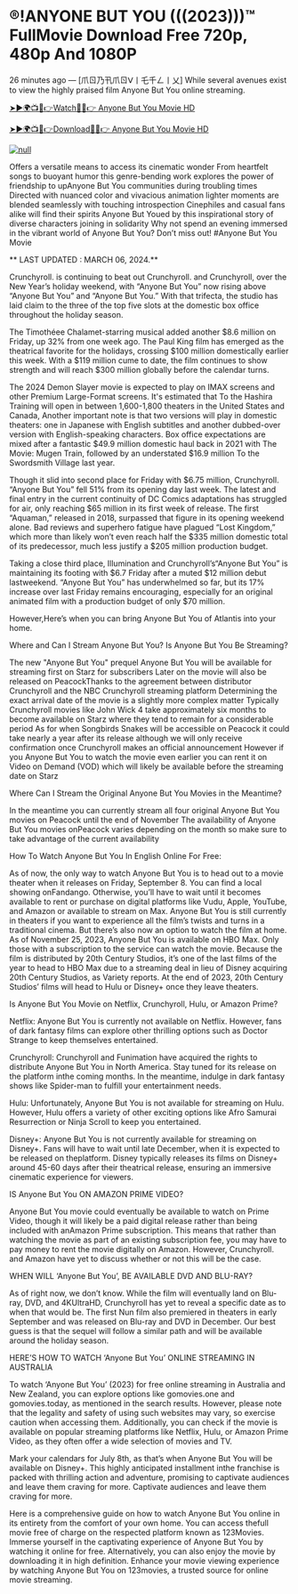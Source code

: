 # ®!ANYONE BUT YOU (((2023)))™ FullMovie Download Free 720p, 480p And 1080P

26 minutes ago — [爪ㄖ乃卂爪ㄖᐯ丨乇千ㄥ丨乂] While several avenues exist to view the highly praised film Anyone But You online streaming.

[➤►🌍📺📱👉Watch🔴✅👉 Anyone But You Movie HD](https://justflixnet.com/en/movie/1072790/anyone-but-you-git)

[➤►🌍📺📱👉Download🔴✅👉 Anyone But You Movie HD](https://justflixnet.com/en/movie/1072790/anyone-but-you-git)

<p dir="auto"><a href="https://justflixnet.com/en/movie/1072790/anyone-but-you-git" rel="nofollow"><img src="https://camo.githubusercontent.com/917e6ed5c302499242165dcc02bdbce85c075fd21b35918eb9c0b771855261b8/68747470733a2f2f7374617469632e7769787374617469632e636f6d2f6d656469612f6232343966395f61646163386637306662336634356238383639313639366337376465313866337e6d76322e676966" alt="null"></a></p>

Offers a versatile means to access its cinematic wonder From heartfelt songs to buoyant humor this genre-bending work explores the power of friendship to upAnyone But You communities during troubling times Directed with nuanced color and vivacious animation lighter moments are blended seamlessly with touching introspection Cinephiles and casual fans alike will find their spirits Anyone But Youed by this inspirational story of diverse characters joining in solidarity Why not spend an evening immersed in the vibrant world of Anyone But You? Don’t miss out! #Anyone But You Movie

** LAST UPDATED : MARCH 06, 2024.**

Crunchyroll. is continuing to beat out Crunchyroll. and Crunchyroll, over the New Year’s holiday weekend, with “Anyone But You” now rising above “Anyone But You” and “Anyone But You.” With that trifecta, the studio has laid claim to the three of the top five slots at the domestic box office throughout the holiday season.

The Timothéee Chalamet-starring musical added another $8.6 million on Friday, up 32% from one week ago. The Paul King film has emerged as the theatrical favorite for the holidays, crossing $100 million domestically earlier this week. With a $119 million cume to date, the film continues to show strength and will reach $300 million globally before the calendar turns.

The 2024 Demon Slayer movie is expected to play on IMAX screens and other Premium Large-Format screens. It's estimated that To the Hashira Training will open in between 1,600-1,800 theaters in the United States and Canada, Another important note is that two versions will play in domestic theaters: one in Japanese with English subtitles and another dubbed-over version with English-speaking characters. Box office expectations are mixed after a fantastic $49.9 million domestic haul back in 2021 with The Movie: Mugen Train, followed by an understated $16.9 million To the Swordsmith Village last year.

Though it slid into second place for Friday with $6.75 million, Crunchyroll. “Anyone But You” fell 51% from its opening day last week. The latest and final entry in the current continuity of DC Comics adaptations has struggled for air, only reaching $65 million in its first week of release. The first “Aquaman,” released in 2018, surpassed that figure in its opening weekend alone. Bad reviews and superhero fatigue have plagued “Lost Kingdom,” which more than likely won’t even reach half the $335 million domestic total of its predecessor, much less justify a $205 million production budget.

Taking a close third place, Illumination and Crunchyroll’s“Anyone But You” is maintaining its footing with $6.7 Friday after a muted $12 million debut lastweekend. “Anyone But You” has underwhelmed so far, but its 17% increase over last Friday remains encouraging, especially for an original animated film with a production budget of only $70 million.

However,Here’s when you can bring Anyone But You of Atlantis into your home.

Where and Can I Stream Anyone But You? Is Anyone But You Be Streaming?

The new "Anyone But You" prequel Anyone But You will be available for streaming first on Starz for subscribers Later on the movie will also be released on PeacockThanks to the agreement between distributor Crunchyroll and the NBC Crunchyroll streaming platform Determining the exact arrival date of the movie is a slightly more complex matter Typically Crunchyroll movies like John Wick 4 take approximately six months to become available on Starz where they tend to remain for a considerable period As for when Songbirds Snakes will be accessible on Peacock it could take nearly a year after its release although we will only receive confirmation once Crunchyroll makes an official announcement However if you Anyone But You to watch the movie even earlier you can rent it on Video on Demand (VOD) which will likely be available before the streaming date on Starz

Where Can I Stream the Original Anyone But You Movies in the Meantime?

In the meantime you can currently stream all four original Anyone But You movies on Peacock until the end of November The availability of Anyone But You movies onPeacock varies depending on the month so make sure to take advantage of the current availability

How To Watch Anyone But You In English Online For Free:

As of now, the only way to watch Anyone But You is to head out to a movie theater when it releases on Friday, September 8. You can find a local showing onFandango. Otherwise, you’ll have to wait until it becomes available to rent or purchase on digital platforms like Vudu, Apple, YouTube, and Amazon or available to stream on Max. Anyone But You is still currently in theaters if you want to experience all the film’s twists and turns in a traditional cinema. But there’s also now an option to watch the film at home. As of November 25, 2023, Anyone But You is available on HBO Max. Only those with a subscription to the service can watch the movie. Because the film is distributed by 20th Century Studios, it’s one of the last films of the year to head to HBO Max due to a streaming deal in lieu of Disney acquiring 20th Century Studios, as Variety reports. At the end of 2023, 20th Century Studios’ films will head to Hulu or Disney+ once they leave theaters.

Is Anyone But You Movie on Netflix, Crunchyroll, Hulu, or Amazon Prime?

Netflix: Anyone But You is currently not available on Netflix. However, fans of dark fantasy films can explore other thrilling options such as Doctor Strange to keep themselves entertained.

Crunchyroll: Crunchyroll and Funimation have acquired the rights to distribute Anyone But You in North America. Stay tuned for its release on the platform inthe coming months. In the meantime, indulge in dark fantasy shows like Spider-man to fulfill your entertainment needs.

Hulu: Unfortunately, Anyone But You is not available for streaming on Hulu. However, Hulu offers a variety of other exciting options like Afro Samurai Resurrection or Ninja Scroll to keep you entertained.

Disney+: Anyone But You is not currently available for streaming on Disney+. Fans will have to wait until late December, when it is expected to be released on theplatform. Disney typically releases its films on Disney+ around 45-60 days after their theatrical release, ensuring an immersive cinematic experience for viewers.

IS Anyone But You ON AMAZON PRIME VIDEO?

Anyone But You movie could eventually be available to watch on Prime Video, though it will likely be a paid digital release rather than being included with anAmazon Prime subscription. This means that rather than watching the movie as part of an existing subscription fee, you may have to pay money to rent the movie digitally on Amazon. However, Crunchyroll. and Amazon have yet to discuss whether or not this will be the case.

WHEN WILL ‘Anyone But You’, BE AVAILABLE DVD AND BLU-RAY?

As of right now, we don’t know. While the film will eventually land on Blu-ray, DVD, and 4KUltraHD, Crunchyroll has yet to reveal a specific date as to when that would be. The first Nun film also premiered in theaters in early September and was released on Blu-ray and DVD in December. Our best guess is that the sequel will follow a similar path and will be available around the holiday season.

HERE’S HOW TO WATCH ‘Anyone But You’ ONLINE STREAMING IN AUSTRALIA

To watch ‘Anyone But You’ (2023) for free online streaming in Australia and New Zealand, you can explore options like gomovies.one and gomovies.today, as mentioned in the search results. However, please note that the legality and safety of using such websites may vary, so exercise caution when accessing them. Additionally, you can check if the movie is available on popular streaming platforms like Netflix, Hulu, or Amazon Prime Video, as they often offer a wide selection of movies and TV.

Mark your calendars for July 8th, as that’s when Anyone But You will be available on Disney+. This highly anticipated installment inthe franchise is packed with thrilling action and adventure, promising to captivate audiences and leave them craving for more. Captivate audiences and leave them craving for more.

Here is a comprehensive guide on how to watch Anyone But You online in its entirety from the comfort of your own home. You can access thefull movie free of charge on the respected platform known as 123Movies. Immerse yourself in the captivating experience of Anyone But You by watching it online for free. Alternatively, you can also enjoy the movie by downloading it in high definition. Enhance your movie viewing experience by watching Anyone But You on 123movies, a trusted source for online movie streaming.
